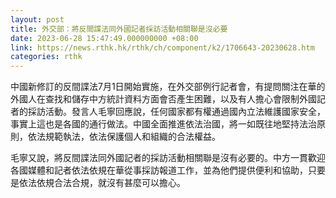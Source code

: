 ```yaml
---
layout: post
title: 外交部：將反間諜法同外國記者採訪活動相關聯是沒必要
date: 2023-06-28 15:47:49.000000000 +08:00
link: https://news.rthk.hk/rthk/ch/component/k2/1706643-20230628.htm
categories: rthk
---
```


中國新修訂的反間諜法7月1日開始實施，在外交部例行記者會，有提問關注在華的外國人在查找和儲存中方統計資料方面會否產生困難，以及有人擔心會限制外國記者的採訪活動。發言人毛寧回應說，任何國家都有權通過國內立法維護國家安全，事實上這也是各國的通行做法。中國全面推進依法治國，將一如既往地堅持法治原則，依法規範執法，依法保護個人和組織的合法權益。

毛寧又說，將反間諜法同外國記者的採訪活動相關聯是沒有必要的。中方一貫歡迎各國媒體和記者依法依規在華從事採訪報道工作，並為他們提供便利和協助，只要是依法依規合法合規，就沒有甚麼可以擔心。
